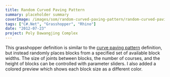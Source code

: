 ```yaml
---
title: Random Curved Paving Pattern
summary: placeholder summary
coverImage: /images/som/random-curved-paving-pattern/random-curved-paving-pattern.png
tags: ["C#.Net", "Grasshopper", "Rhino"]
date: "2012-07-23"
project: Poly Dawangjing Complex
---
```


This grasshopper definition is similar to the [curve paving pattern](/projects/som/curved-paving-pattern) definition, but instead randomly places blocks from a specified set of available block widths. The size of joints between blocks, the number of courses, and the height of blocks can be controlled with parameter sliders. I also added a colored preview which shows each block size as a different color.
